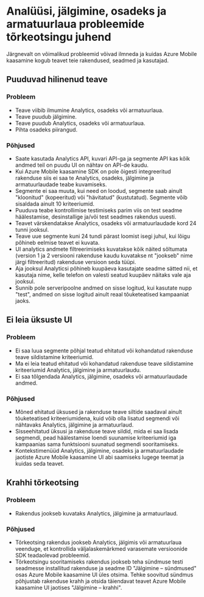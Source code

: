 <properties 
   pageTitle="Azure'i mobiilsideseadmete kaasamine Tõrkeotsingujuhendi - Analytics" 
   description="Azure'i Mobile kaasamine analüüsi, jälgimine, osadeks ja armatuurlaua probleemide tõrkeotsing" 
   services="mobile-engagement" 
   documentationCenter="" 
   authors="piyushjo" 
   manager="dwrede" 
   editor=""/>

<tags
   ms.service="mobile-engagement"
   ms.devlang="na"
   ms.topic="article"
   ms.tgt_pltfrm="mobile-multiple"
   ms.workload="mobile" 
   ms.date="08/19/2016"
   ms.author="piyushjo"/>

# <a name="troubleshooting-guide-for-analytics-monitoring-segmentation-and-dashboard-issues"></a>Analüüsi, jälgimine, osadeks ja armatuurlaua probleemide tõrkeotsingu juhend

Järgnevalt on võimalikud probleemid võivad ilmneda ja kuidas Azure Mobile kaasamine kogub teavet teie rakendused, seadmed ja kasutajad.

## <a name="missingdelayed-information"></a>Puuduvad hilinenud teave

### <a name="issue"></a>Probleem
- Teave viibib ilmumine Analytics, osadeks või armatuurlaua.
- Teave puudub jälgimine.
- Teave puudub Analytics, osadeks või armatuurlaua.
- Pihta osadeks piirangud.

### <a name="causes"></a>Põhjused

- Saate kasutada Analytics API, kuvari API-ga ja segmente API kas kõik andmed teil on puudu UI on nähtav on API-de kaudu.
- Kui Azure Mobile kaasamine SDK on pole õigesti integreeritud rakenduse siis ei saa te Analytics, osadeks, jälgimine ja armatuurlaudade teabe kuvamiseks.
- Segmente ei saa muuta, kui need on loodud, segmente saab ainult "kloonitud" (kopeeritud) või "hävitatud" (kustutatud). Segmente võib sisaldada ainult 10 kriteeriumid.
- Puuduva teabe kontrollimise testimiseks parim viis on test seadme häälestamise, desinstallige ja/või test seadmes rakendus uuesti.
- Teavet värskendatakse Analytics, osadeks või armatuurlaudade kord 24 tunni jooksul.
- Teave uue segmente kuni 24 tundi pärast loomist isegi juhul, kui lõigu põhineb eelmise teavet ei kuvata.
- UI analytics andmete filtreerimiseks kuvatakse kõik näited sõltumata (version 1 ja 2 versiooni rakenduse kaudu kuvatakse nt "jookseb" nime järgi filtreeritud) rakenduse versioon seda tüüpi.
- Aja jooksul Analyticsi põhineb kuupäeva kasutajate seadme sätted nii, et kasutaja nime, kelle telefon on valesti seatud kuupäev näitaks vale aja jooksul.
- Sunnib pole serveripoolne andmed on sisse logitud, kui kasutate nupp "test", andmed on sisse logitud ainult reaal tõuketeatised kampaaniat jaoks.

## <a name="cant-locate-items-in-ui"></a>Ei leia üksuste UI

### <a name="issue"></a>Probleem
- Ei saa luua segmente põhjal teatud ehitatud või kohandatud rakenduse teave sildistamine kriteeriumid.
- Ma ei leia teatud ehitatud või kohandatud rakenduse teave sildistamine kriteeriumid Analytics, jälgimine ja armatuurlaudu.
- Ei saa tõlgendada Analytics, jälgimine, osadeks või armatuurlaudade andmed.

### <a name="causes"></a>Põhjused

- Mõned ehitatud üksused ja rakenduse teave siltide saadaval ainult tõuketeatised kriteeriumidena, kuid võib olla lisatud segmendi või nähtavaks Analytics, jälgimine ja armatuurlaud. 
- Sisseehitatud üksusi ja rakenduse teave sildid, mida ei saa lisada segmendi, pead häälestamise loendi suunamise kriteeriumid iga kampaanias sama funktsiooni suunatud segmendi sooritamiseks.
- Kontekstimenüüd Analytics, jälgimine, osadeks ja armatuurlaudade jaotiste Azure Mobile kaasamine UI abi saamiseks lugege teemat ja kuidas seda teavet.

## <a name="crash-troubleshooting"></a>Krahhi tõrkeotsing

### <a name="issue"></a>Probleem
- Rakendus jookseb kuvataks Analytics, jälgimine ja armatuurlaud.

### <a name="causes"></a>Põhjused

- Tõrkeotsing rakendus jookseb Analytics, jälgimis või armatuurlaua veenduge, et kontrollida väljalaskemärkmed varasemate versioonide SDK teadaolevad probleemid.
- Tõrkeotsingu sooritamiseks rakendus jookseb teha sündmuse testi seadmesse installitud rakenduse ja seadme ID "Jälgimine – sündmused" osas Azure Mobile kaasamine UI üles otsima. Tehke soovitud sündmus põhjustab rakenduse krahh ja otsida täiendavat teavet Azure Mobile kaasamine UI jaotises "Jälgimine – krahhi". 

 

